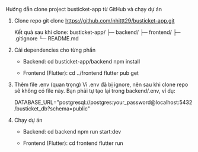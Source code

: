 
Hướng dẫn clone project busticket-app từ GitHub và chạy dự án

1. Clone repo
   git clone https://github.com/nhittt29/busticket-app.git

   Kết quả sau khi clone:
   busticket-app/
    ├─ backend/
    ├─ frontend/
    ├─ .gitignore
    └─ README.md

2. Cài dependencies cho từng phần

   - Backend:
     cd busticket-app/backend
     npm install

   - Frontend (Flutter):
     cd ../frontend
     flutter pub get

3. Thêm file .env (quan trọng)
   Vì .env đã bị ignore, nên sau khi clone repo sẽ không có file này.
   Bạn phải tự tạo lại trong backend/.env, ví dụ:

   DATABASE_URL="postgresql://postgres:your_password@localhost:5432/busticket_db?schema=public"

4. Chạy dự án
   - Backend:
     cd backend
     npm run start:dev

   - Frontend (Flutter):
     cd frontend
     flutter run
